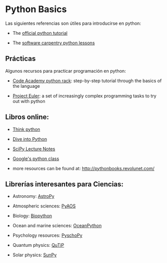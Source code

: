 # Python Basics

Las siguientes referencias son útiles para introducirse en python:

* The [official python tutorial](http://docs.python.org/3/tutorial/)

* The [software carpentry python lessons](https://swcarpentry.github.io/python-novice-inflammation/)


## Prácticas

Algunos recursos para practicar programación en python:

* [Code Academy python rack](http://www.codecademy.com/tracks/python): 
  step-by-step tutorial through the basics of the language

* [Project Euler](https://projecteuler.net/):
  a set of increasingly complex programming tasks to try out with
  python


## Libros online:

* [Think python](https://greenteapress.com/wp/think-python-3rd-edition/)

* [Dive into Python](https://diveintopython3.net/)

* [SciPy Lecture Notes](http://scipy-lectures.github.io/)

* [Google's python class](https://developers.google.com/edu/python/)

* more resources can be found at: http://pythonbooks.revolunet.com/


## Librerías interesantes para Ciencias:

* Astronomy: [AstroPy](http://astropy.org)

* Atmospheric sciences: [PyAOS](https://pyaos.github.io/)

* Biology: [Biopython](http://biopython.org/)

* Ocean and marine sciences: [OceanPython](http://oceanpython.org/)

* Psychology resources: [PyschoPy](http://www.psychopy.org/)

* Quantum physics: [QuTiP](http://qutip.org/)

* Solar physics: [SunPy](http://sunpy.org/)


